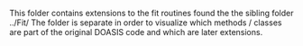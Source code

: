 This folder contains extensions to the fit routines found the the sibling folder ../Fit/
The folder is separate in order to visualize which methods / classes are part of the original
DOASIS code and which are later extensions.